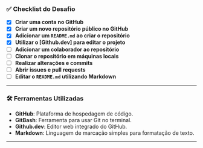 ### ✅ Checklist do Desafio

- [x] **Criar uma conta no GitHub**
- [x] **Criar um novo repositório público no GitHub**
- [x] **Adicionar um `README.md` ao criar o repositório**
- [x] **Utilizar o [Github.dev] para editar o projeto**
- [ ] **Adicionar um colaborador ao repositório**
- [ ] **Clonar o repositório em máquinas locais**
- [ ] **Realizar alterações e commits**
- [ ] **Abrir issues e pull requests**
- [ ] **Editar o `README.md` utilizando Markdown**

---

### 🛠️ Ferramentas Utilizadas

- **GitHub**: Plataforma de hospedagem de código.
- **GitBash**: Ferramenta para usar Git no terminal.
- **Github.dev**: Editor web integrado do GitHub.
- **Markdown**: Linguagem de marcação simples para formatação de texto.

---